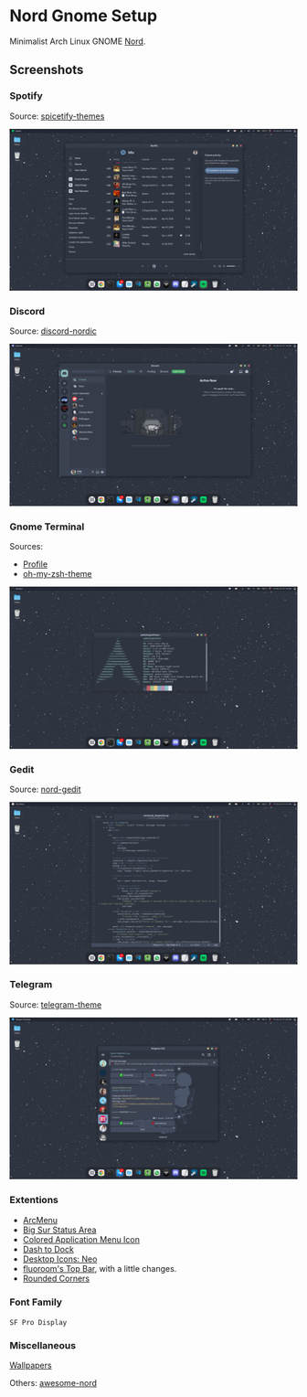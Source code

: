 # Nord Gnome Setup

Minimalist Arch Linux GNOME [Nord](https://www.nordtheme.com/).

## Screenshots

### Spotify
Source: [spicetify-themes](https://github.com/morpheusthewhite/spicetify-themes)

![spotify](src/spotify.png)

### Discord
Source: [discord-nordic](https://github.com/orblazer/discord-nordic)

![discord](src/discord.png)

### Gnome Terminal
Sources:
- [Profile](https://github.com/arcticicestudio/nord-gnome-terminal)
- [oh-my-zsh-theme](https://github.com/sindresorhus/pure)

![gnome-terminal](src/gnome-terminal.png)

### Gedit
Source: [nord-gedit](https://github.com/arcticicestudio/nord-gedit)

![gedit](src/gedit.png)

### Telegram
Source: [telegram-theme](https://t.me/addtheme/nord_colors)

![telegram](src/telegram.png)

### Extentions
- [ArcMenu](https://extensions.gnome.org/extension/3628/arcmenu/)
- [Big Sur Status Area](https://extensions.gnome.org/extension/4085/big-sur-status-area/)
- [Colored Application Menu Icon](https://extensions.gnome.org/extension/4408/app-menu-icon-remove-symbolic/)
- [Dash to Dock](https://extensions.gnome.org/extension/307/dash-to-dock/)
- [Desktop Icons: Neo](https://extensions.gnome.org/extension/4337/desktop-icons-neo/)
- [fluoroom's Top Bar](https://extensions.gnome.org/extension/4350/fluorooms-top-bar/), with a little changes.
- [Rounded Corners](https://extensions.gnome.org/extension/1514/rounded-corners/)

### Font Family

`SF Pro Display`

### Miscellaneous

[Wallpapers](https://github.com/dxnst/nord-wallpapers)

Others: [awesome-nord](https://github.com/Aceto1/awesome-nord)

